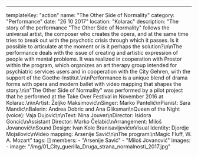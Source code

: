 ---
  templateKey: "action"
  name: "The Other Side of Normality"
  category: "Performance"
  date: "26 10 2017"
  location: "Kolarac"
  description: "The story of the performance \"The Other Side of Normality\" follows the universal artist, the composer who creates the opera, and at the same time tries to break out with the psychotic crisis through which it passes. Is it possible to articulate at the moment or is it perhaps the solution?\n\nThe performance deals with the issue of creating and artistic expression of people with mental problems. It was realized in cooperation with Prostor within the program, which organizes an art therapy group intended for psychiatric services users and in cooperation with the City Gehren, with the support of the Goethe-Institut.\n\nPerformance is a unique blend of drama forms with opera and modern ballet with video mapping that shapes the story.\n\n\"The Other Side of Normality\" was performed by a pilot project that he performed at the Take Over Festival in November 2016 at Kolarac.\n\nArtist: Željko Maksimović\nSinger: Marko Pantelić\nPianist: Sara Mandic\nBalerin: Andrea Dobric and Ana Gliksman\nQueen of the Night (voice): Vaja Dujovic\n\nText: Nina Jouver\nDirector: Isidora Goncić\nAssistant Director: Marko Čelabić\nArrangement: Miloš Jovanović\nSound Design: Ivan Kole Branisavljević\nVisual Identity: Djordje Mojsilovic\nVideo mapping: Arsenije Savić\n\nThe program:\nMagic Fluff, W. A. ​​Mozart"
  tags: []
  members:
    - "Arsenije Savić"
    - "Miloš Jovanović"
  images:
    -
      image: "/img/01_City_guerilla_Druga_strana_normalnosti_2017.jpg"

